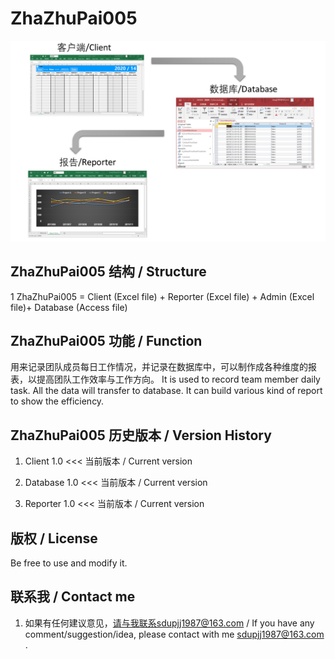 ﻿# ZhaZhuPai005
![image](https://github.com/sdupjj/ZhaZhuPai005/blob/master/screenshots/AllInOnePic.png#pic_center)     

## ZhaZhuPai005 结构 / Structure  
1 ZhaZhuPai005 = Client (Excel file) + Reporter (Excel file) + Admin (Excel file)+ Database (Access file)  
 
## ZhaZhuPai005 功能 / Function 
用来记录团队成员每日工作情况，并记录在数据库中，可以制作成各种维度的报表，以提高团队工作效率与工作方向。 
It is used to record team member daily task. All the data will transfer to database. It can build various kind of report to show the efficiency. 

## ZhaZhuPai005 历史版本 / Version History  
1. Client
1.0  <<< 当前版本 / Current version  

2. Database
1.0 <<< 当前版本 / Current version 

3. Reporter 
1.0 <<< 当前版本 / Current version 

## 版权 / License  
Be free to use and modify it.

## 联系我 / Contact me 
1. 如果有任何建议意见，请与我联系sdupjj1987@163.com / If you have any comment/suggestion/idea, please contact with me sdupjj1987@163.com .  